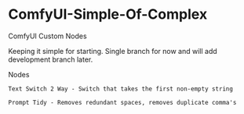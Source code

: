 # ComfyUI-Simple-Of-Complex
ComfyUI Custom Nodes

Keeping it simple for starting.  Single branch for now and will add development branch later.


Nodes

    Text Switch 2 Way - Switch that takes the first non-empty string

    Prompt Tidy - Removes redundant spaces, removes duplicate comma's